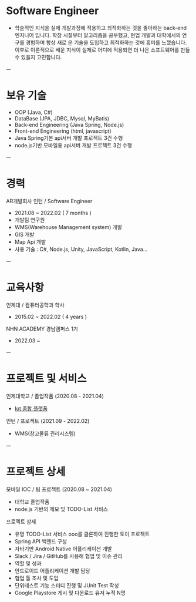 


# Software Engineer

- 학술적인 지식을 실제 개발과정에 적용하고 최적화하는 것을 좋아하는 back-end 엔지니어 입니다. 
학창 시절부터 알고리즘을 공부했고, 현업 개발과 대학에서의 연구를 경험하며 항상 새로
운 기술을 도입하고 최적화하는 것에 흥미를 느꼈습니다. 이후로 이론적으로 배운 지식이 실제로 어디에 적용되면 더 나은 소프트웨어를 만들 수 있을지 고민합니다.



ㅡ
# 보유 기술

- OOP (Java, C#)
- DataBase (JPA, JDBC, Mysql, MyBatis)
- Back-end Engineering (Java Spring, Node.js)
- Front-end Engineering (html, javascript)
- Java Spring기본 api서버 개발 프로젝트 3건 수행
- node.js기반 모바일용 api서버 개발 프로젝트 3건 수행

ㅡ
# 경력

AR개발회사 인턴 / Software Engineer 
- 2021.08 ~ 2022.02 ( 7 months )
- 개발팀 연구원
- WMS(Warehouse Management system) 개발
- GIS 개발
- Map Api 개발
- 사용 기술 : C#, Node.js, Unity, JavaScript, Kotlin, Java… 

ㅡ
# 교육사항

인제대 / 컴퓨터공학과 학사
- 2015.02 ~ 2022.02 ( 4 years )

NHN ACADEMY 경남캠퍼스 1기
- 2022.03 ~

ㅡ
# 프로젝트 및 서비스

인제대학교 / 졸업작품 (2020.08 - 2021.04)
- [Iot 종합 플랫폼](https://github.com/ehek01/project_J)

인턴 / 프로젝트 (2021.09 - 2022.02)
- WMS(창고물류 괸리시스템)

ㅡ
# 프로젝트 상세 

모바일 IOC / 팀 프로젝트 (2020.08 ~ 2021.04)
- 대학교 졸업작품
- node.js 기반의 메모 및 TODO-List 서비스

프로젝트 상세 
- 유명 TODO-List 서비스 ooo를 클론하여 진행한 토이 프로젝트 
- Spring API 백엔드 구성 
- 자바기반 Android Native 어플리케이션 개발
- Slack / Jira / GitHub를 사용해 협업 및 이슈 관리 
- 역할 및 성과 
- 안드로이드 어플리케이션 개발 담당
- 협업 툴 조사 및 도입
- 단위테스트 기능 스터디 진행 및 JUnit Test 작성
- Google Playstore 게시 및 다운로드 유저 누적 N명 
